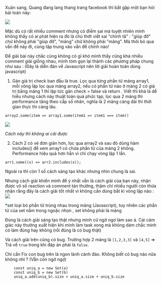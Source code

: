 Xuân sang, Quang đang lang thang trang facebook thì bắt gặp một bạn hỏi bài toán này: 

![](https://images.viblo.asia/85fcfc4a-4a66-499f-95b9-6cb04083e8c1.png)

Mặc dù có rất nhiều comment nhưng có điểm sai mà tuyệt nhiên mình không thấy có ai phát hiện ra đó là chủ thớt viết sai "chính tã" : "giúp đỡ" chứ không phải "giúp đở", "mảng" chữ không phải "mãng". Mà thôi bỏ qua vấn đề này đi, cùng tập trung vào vấn đề chính nào!

Để giải bài này chắc cũng không có gì khó mình thấy cũng khá nhiều comment giải giống nhau, mình tóm gọn lại thành các phương pháp chung như sau : (Đây là diễn đàn về Javascript nên lời giải hoàn toàn dùng javascript)

1. Gán giá trị check ban đầu là true. Lọc qua từng phần tử mảng array1, mỗi vòng lặp lọc qua mảng array2, nếu có phần tử nào ở màng 2 có giá trị bằng mảng 1 thì lập tức gán check =  false và return . Viết thì khá là dễ hiểu nhưng cách này thuật toán quá phức tạp, lọc qua 2 mảng thì performance tăng theo cấp số nhân, nghĩa là 2 mảng càng dài thì thời gian thực thi càng lâu.

```
array2.some(item => array1.some(item1 => item1 === item))
```

![](https://images.viblo.asia/c29a6384-5249-4950-afb1-effdc68658b3.png)

*Cách này thì không ai cãi được*

2.  Cách 2 có vẻ đơn giản hơn, lọc qua array2 và sau đó dùng hàm includes() để xem array1 có chứa phần tử của mảng 2 không. Performance hiệu quả hơn hẳn vì chỉ chạy vòng lặp 1 lần.
```
arr1.some((x) => arr2.includes(x));
```


Ngoài ra thì còn 1 số cách sáng tạo khác nhưng nhìn chung là sai.

Nhưng cách giải khiến mình để ý nhất vẫn là cách giải của bạn này, nhận được vô số reaction và comment tán thưởng, thậm chí nhiều người còn thừa nhận rằng đây là cách giải tốt nhất vì không cần dùng bất kì vòng lặp nào :
![](https://images.viblo.asia/4dbc7bd1-157d-4208-9777-b1631fe0e2e1.png)

*set loại bỏ phần tử trùng nhau trong mảng (Javascript), tuy nhiên các phần tử của set nằm trong ngoặc nhọn , set không phải là mảng

Đúng là cách giải sáng tạo thật nhưng mình cứ ngờ ngợ làm sao á. Cái cảm giác này thường xuất hiện khi mình làm task xong mà không dám chắc mình có làm đúng hay không (rồi đúng là có bug thật)

Và cách giải trên cũng có bug. Trường hợp 2 mảng là `[1,2,3,3]` và `[4,5]` => Trả về `true` trong khi đáp án phải là `false`.

 Chỉ cần Fix con bug trên là ngon lành cành đào. Không biết có bug nào nữa không nhỉ ? (Vẫn còn ngờ ngợ)
 
 ```
     const uniq_a = new Set(a)
     const uniq_b = new Set(b)
     uniq_a.add(uniq_b).size < uniq_a.size + uniq_b.size
 ```